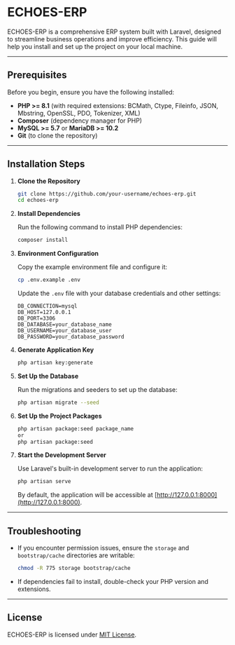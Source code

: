 # ECHOES-ERP

ECHOES-ERP is a comprehensive ERP system built with Laravel, designed to streamline business operations and improve efficiency. This guide will help you install and set up the project on your local machine.

---

## Prerequisites

Before you begin, ensure you have the following installed:

- **PHP >= 8.1** (with required extensions: BCMath, Ctype, Fileinfo, JSON, Mbstring, OpenSSL, PDO, Tokenizer, XML)
- **Composer** (dependency manager for PHP)
- **MySQL >= 5.7** or **MariaDB >= 10.2**
- **Git** (to clone the repository)

---

## Installation Steps

1. **Clone the Repository**

   ```bash
   git clone https://github.com/your-username/echoes-erp.git
   cd echoes-erp
   ```

2. **Install Dependencies**

   Run the following command to install PHP dependencies:

   ```bash
   composer install
   ```

3. **Environment Configuration**

   Copy the example environment file and configure it:

   ```bash
   cp .env.example .env
   ```

   Update the `.env` file with your database credentials and other settings:

   ```env
   DB_CONNECTION=mysql
   DB_HOST=127.0.0.1
   DB_PORT=3306
   DB_DATABASE=your_database_name
   DB_USERNAME=your_database_user
   DB_PASSWORD=your_database_password
   ```

4. **Generate Application Key**

   ```bash
   php artisan key:generate
   ```

5. **Set Up the Database**

   Run the migrations and seeders to set up the database:

   ```bash
   php artisan migrate --seed
   ```

6. **Set Up the Project Packages**

   ```bash
   php artisan package:seed package_name
   or
   php artisan package:seed
   ```

7. **Start the Development Server**

   Use Laravel's built-in development server to run the application:

   ```bash
   php artisan serve
   ```

   By default, the application will be accessible at [http://127.0.0.1:8000](http://127.0.0.1:8000).

---

## Troubleshooting

- If you encounter permission issues, ensure the `storage` and `bootstrap/cache` directories are writable:

  ```bash
  chmod -R 775 storage bootstrap/cache
  ```

- If dependencies fail to install, double-check your PHP version and extensions.

---

## License

ECHOES-ERP is licensed under [MIT License](LICENSE).
